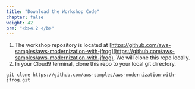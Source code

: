```yaml
---
title: "Download the Workshop Code"
chapter: false
weight: 42
pre: "<b>4.2 </b>"
---
```


1. The workshop repository is located at [https://github.com/aws-samples/aws-modernization-with-jfrog](https://github.com/aws-samples/aws-modernization-with-jfrog). We will clone this repo locally.
2. In your Cloud9 terminal, clone this repo to your local git directory.

```
git clone https://github.com/aws-samples/aws-modernization-with-jfrog.git
```


